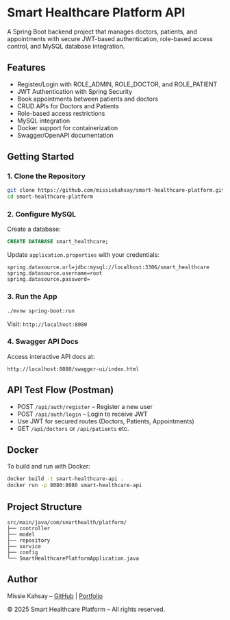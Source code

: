 # Smart Healthcare Platform API

A Spring Boot backend project that manages doctors, patients, and appointments with secure JWT-based authentication, role-based access control, and MySQL database integration.

## Features

- Register/Login with ROLE_ADMIN, ROLE_DOCTOR, and ROLE_PATIENT
- JWT Authentication with Spring Security
- Book appointments between patients and doctors
- CRUD APIs for Doctors and Patients
- Role-based access restrictions
- MySQL integration
- Docker support for containerization
- Swagger/OpenAPI documentation

## Getting Started

### 1. Clone the Repository

```bash
git clone https://github.com/missiekahsay/smart-healthcare-platform.git
cd smart-healthcare-platform
```

### 2. Configure MySQL

Create a database:

```sql
CREATE DATABASE smart_healthcare;
```

Update `application.properties` with your credentials:

```properties
spring.datasource.url=jdbc:mysql://localhost:3306/smart_healthcare
spring.datasource.username=root
spring.datasource.password=
```

### 3. Run the App

```bash
./mvnw spring-boot:run
```

Visit: `http://localhost:8080`

### 4. Swagger API Docs

Access interactive API docs at:

```
http://localhost:8080/swagger-ui/index.html
```

## API Test Flow (Postman)

- POST `/api/auth/register` – Register a new user
- POST `/api/auth/login` – Login to receive JWT
- Use JWT for secured routes (Doctors, Patients, Appointments)
- GET `/api/doctors` or `/api/patients` etc.

## Docker

To build and run with Docker:

```bash
docker build -t smart-healthcare-api .
docker run -p 8080:8080 smart-healthcare-api
```

## Project Structure

```
src/main/java/com/smarthealth/platform/
├── controller
├── model
├── repository
├── service
├── config
└── SmartHealthcarePlatformApplication.java
```

## Author

Missie Kahsay – [GitHub](https://github.com/MissieKahsay) | [Portfolio](https://missie-portfolio.vercel.app)

© 2025 Smart Healthcare Platform – All rights reserved.
